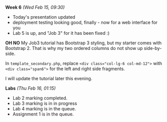 **Week 6** *(Wed Feb 15, 09:30)*  
- Today's presentation updated
- deployment testing looking good, finally - now for a web interface for you
- Lab 5 is up, and "Job 3" for it has been fixed :)

**OH NO** My Job3 tutorial has Bootstrap 3 styling, but my starter comes with Bootstrap 2.
That is why my two ordered columns do not show up side-by-side.

In `template_secondary.php`, replace `<div class="col-lg-6 col-md-12">` with `<div class="span6">` for the left and right side fragments.

I will update the tutorial later this evening.

**Labs** *(Thu Feb 16, 01:15)*  
- Lab 2 marking completed.  
- Lab 3 marking is in in progress
- Lab 4 marking is in the queue.
- Assignment 1 is in the queue.
